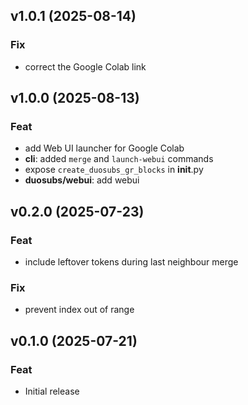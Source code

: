 ## v1.0.1 (2025-08-14)

### Fix

- correct the Google Colab link

## v1.0.0 (2025-08-13)

### Feat

- add Web UI launcher for Google Colab
- **cli**: added `merge` and `launch-webui` commands
- expose `create_duosubs_gr_blocks` in __init__.py
- **duosubs/webui**: add webui

## v0.2.0 (2025-07-23)

### Feat

- include leftover tokens during last neighbour merge

### Fix

- prevent index out of range

## v0.1.0 (2025-07-21)

### Feat

- Initial release
